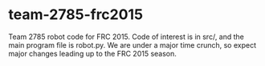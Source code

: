 # team-2785-frc2015
Team 2785 robot code for FRC 2015. Code of interest is in src/, and the main program file is robot.py.
We are under a major time crunch, so expect major changes leading up to the FRC 2015 season.
